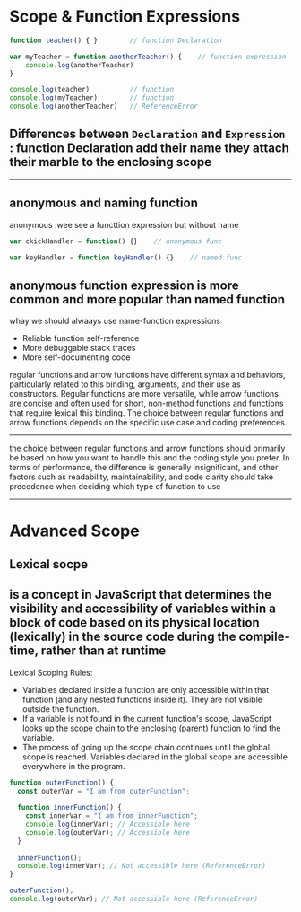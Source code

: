 # Scope & Function Expressions
```js
function teacher() { }        // function Declaration

var myTeacher = function anotherTeacher() {    // function expression
    console.log(anotherTeacher)
}

console.log(teacher)          // function
console.log(myTeacher)        // function
console.log(anotherTeacher)   // ReferenceError
```
Differences between `Declaration` and `Expression` :
function Declaration add their name they attach their marble to the enclosing scope
---
---
## anonymous and naming function
anonymous :wee see a functtion expression but without name 
```js
var ckickHandler = function() {}    // anonymous func

var keyHandler = function keyHandler() {}    // named func
```

**anonymous** function expression is more common and more popular than named function
---
whay we should alwaays use name-function expressions
- Reliable function self-reference
- More debuggable stack traces
- More self-documenting code

 regular functions and arrow functions have different syntax and behaviors, particularly related to this binding, arguments, and their use as constructors. Regular functions are more versatile, while arrow functions are concise and often used for short, non-method functions and functions that require lexical this binding. The choice between regular functions and arrow functions depends on the specific use case and coding preferences.
 
 ---
 
the choice between regular functions and arrow functions should primarily be based on how you want to handle this and the coding style you prefer. In terms of performance, the difference is generally insignificant, and other factors such as readability, maintainability, and code clarity should take precedence when deciding which type of function to use

---

# Advanced Scope
## Lexical socpe

is a concept in JavaScript that determines the visibility and accessibility of variables within a block of code based on its physical location (lexically) in the source code during the compile-time, rather than at runtime
---
Lexical Scoping Rules:

- Variables declared inside a function are only accessible within that function (and any nested functions inside it). They are not visible outside the function.
- If a variable is not found in the current function's scope, JavaScript looks up the scope chain to the enclosing (parent) function to find the variable.
- The process of going up the scope chain continues until the global scope is reached. Variables declared in the global scope are accessible everywhere in the program.
```js
function outerFunction() {
  const outerVar = "I am from outerFunction";
  
  function innerFunction() {
    const innerVar = "I am from innerFunction";
    console.log(innerVar); // Accessible here
    console.log(outerVar); // Accessible here
  }
  
  innerFunction();
  console.log(innerVar); // Not accessible here (ReferenceError)
}

outerFunction();
console.log(outerVar); // Not accessible here (ReferenceError)

```











































